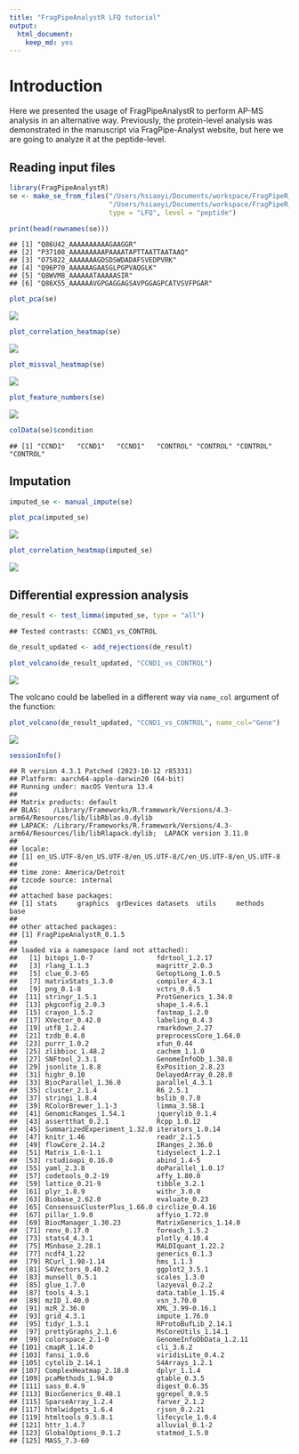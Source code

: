 ```yaml
---
title: "FragPipeAnalystR LFQ tutorial"
output:
  html_document:
    keep_md: yes
---
```


# Introduction

Here we presented the usage of FragPipeAnalystR to perform AP-MS analysis in an alternative way. Previously, the protein-level analysis was demonstrated in the manuscript via FragPipe-Analyst website, but here we are going to analyze it at the peptide-level.

## Reading input files

``` r
library(FragPipeAnalystR)
se <- make_se_from_files("/Users/hsiaoyi/Documents/workspace/FragPipeR_manuscript/data/AP-MS/combined_peptide.tsv",
                         "/Users/hsiaoyi/Documents/workspace/FragPipeR_manuscript/data/AP-MS/experiment_annotation.tsv",
                         type = "LFQ", level = "peptide")
```


``` r
print(head(rownames(se)))
```

```
## [1] "Q86U42_AAAAAAAAAAGAAGGR"                   
## [2] "P37108_AAAAAAAAAPAAAATAPTTAATTAATAAQ"      
## [3] "O75822_AAAAAAAGDSDSWDADAFSVEDPVRK"         
## [4] "Q96P70_AAAAAAGAASGLPGPVAQGLK"              
## [5] "Q8WVM8_AAAAAATAAAAASIR"                    
## [6] "Q86X55_AAAAAAVGPGAGGAGSAVPGGAGPCATVSVFPGAR"
```


``` r
plot_pca(se)
```

![](global_LFQ_peptide_tutorial_files/figure-html/unnamed-chunk-3-1.png)<!-- -->


``` r
plot_correlation_heatmap(se)
```

![](global_LFQ_peptide_tutorial_files/figure-html/unnamed-chunk-4-1.png)<!-- -->


``` r
plot_missval_heatmap(se)
```

![](global_LFQ_peptide_tutorial_files/figure-html/unnamed-chunk-5-1.png)<!-- -->


``` r
plot_feature_numbers(se)
```

![](global_LFQ_peptide_tutorial_files/figure-html/unnamed-chunk-6-1.png)<!-- -->


``` r
colData(se)$condition
```

```
## [1] "CCND1"   "CCND1"   "CCND1"   "CONTROL" "CONTROL" "CONTROL" "CONTROL"
```

## Imputation

``` r
imputed_se <- manual_impute(se)
```



``` r
plot_pca(imputed_se)
```

![](global_LFQ_peptide_tutorial_files/figure-html/unnamed-chunk-9-1.png)<!-- -->


``` r
plot_correlation_heatmap(imputed_se)
```

![](global_LFQ_peptide_tutorial_files/figure-html/unnamed-chunk-10-1.png)<!-- -->

## Differential expression analysis

``` r
de_result <- test_limma(imputed_se, type = "all")
```

```
## Tested contrasts: CCND1_vs_CONTROL
```

``` r
de_result_updated <- add_rejections(de_result)
```


``` r
plot_volcano(de_result_updated, "CCND1_vs_CONTROL")
```

![](global_LFQ_peptide_tutorial_files/figure-html/unnamed-chunk-12-1.png)<!-- -->

The volcano could be labelled in a different way via `name_col` argument of the function:


``` r
plot_volcano(de_result_updated, "CCND1_vs_CONTROL", name_col="Gene")
```

![](global_LFQ_peptide_tutorial_files/figure-html/unnamed-chunk-13-1.png)<!-- -->


``` r
sessionInfo()
```

```
## R version 4.3.1 Patched (2023-10-12 r85331)
## Platform: aarch64-apple-darwin20 (64-bit)
## Running under: macOS Ventura 13.4
## 
## Matrix products: default
## BLAS:   /Library/Frameworks/R.framework/Versions/4.3-arm64/Resources/lib/libRblas.0.dylib 
## LAPACK: /Library/Frameworks/R.framework/Versions/4.3-arm64/Resources/lib/libRlapack.dylib;  LAPACK version 3.11.0
## 
## locale:
## [1] en_US.UTF-8/en_US.UTF-8/en_US.UTF-8/C/en_US.UTF-8/en_US.UTF-8
## 
## time zone: America/Detroit
## tzcode source: internal
## 
## attached base packages:
## [1] stats     graphics  grDevices datasets  utils     methods   base     
## 
## other attached packages:
## [1] FragPipeAnalystR_0.1.5
## 
## loaded via a namespace (and not attached):
##   [1] bitops_1.0-7                fdrtool_1.2.17             
##   [3] rlang_1.1.3                 magrittr_2.0.3             
##   [5] clue_0.3-65                 GetoptLong_1.0.5           
##   [7] matrixStats_1.3.0           compiler_4.3.1             
##   [9] png_0.1-8                   vctrs_0.6.5                
##  [11] stringr_1.5.1               ProtGenerics_1.34.0        
##  [13] pkgconfig_2.0.3             shape_1.4.6.1              
##  [15] crayon_1.5.2                fastmap_1.2.0              
##  [17] XVector_0.42.0              labeling_0.4.3             
##  [19] utf8_1.2.4                  rmarkdown_2.27             
##  [21] tzdb_0.4.0                  preprocessCore_1.64.0      
##  [23] purrr_1.0.2                 xfun_0.44                  
##  [25] zlibbioc_1.48.2             cachem_1.1.0               
##  [27] SNFtool_2.3.1               GenomeInfoDb_1.38.8        
##  [29] jsonlite_1.8.8              ExPosition_2.8.23          
##  [31] highr_0.10                  DelayedArray_0.28.0        
##  [33] BiocParallel_1.36.0         parallel_4.3.1             
##  [35] cluster_2.1.4               R6_2.5.1                   
##  [37] stringi_1.8.4               bslib_0.7.0                
##  [39] RColorBrewer_1.1-3          limma_3.58.1               
##  [41] GenomicRanges_1.54.1        jquerylib_0.1.4            
##  [43] assertthat_0.2.1            Rcpp_1.0.12                
##  [45] SummarizedExperiment_1.32.0 iterators_1.0.14           
##  [47] knitr_1.46                  readr_2.1.5                
##  [49] flowCore_2.14.2             IRanges_2.36.0             
##  [51] Matrix_1.6-1.1              tidyselect_1.2.1           
##  [53] rstudioapi_0.16.0           abind_1.4-5                
##  [55] yaml_2.3.8                  doParallel_1.0.17          
##  [57] codetools_0.2-19            affy_1.80.0                
##  [59] lattice_0.21-9              tibble_3.2.1               
##  [61] plyr_1.8.9                  withr_3.0.0                
##  [63] Biobase_2.62.0              evaluate_0.23              
##  [65] ConsensusClusterPlus_1.66.0 circlize_0.4.16            
##  [67] pillar_1.9.0                affyio_1.72.0              
##  [69] BiocManager_1.30.23         MatrixGenerics_1.14.0      
##  [71] renv_0.17.0                 foreach_1.5.2              
##  [73] stats4_4.3.1                plotly_4.10.4              
##  [75] MSnbase_2.28.1              MALDIquant_1.22.2          
##  [77] ncdf4_1.22                  generics_0.1.3             
##  [79] RCurl_1.98-1.14             hms_1.1.3                  
##  [81] S4Vectors_0.40.2            ggplot2_3.5.1              
##  [83] munsell_0.5.1               scales_1.3.0               
##  [85] glue_1.7.0                  lazyeval_0.2.2             
##  [87] tools_4.3.1                 data.table_1.15.4          
##  [89] mzID_1.40.0                 vsn_3.70.0                 
##  [91] mzR_2.36.0                  XML_3.99-0.16.1            
##  [93] grid_4.3.1                  impute_1.76.0              
##  [95] tidyr_1.3.1                 RProtoBufLib_2.14.1        
##  [97] prettyGraphs_2.1.6          MsCoreUtils_1.14.1         
##  [99] colorspace_2.1-0            GenomeInfoDbData_1.2.11    
## [101] cmapR_1.14.0                cli_3.6.2                  
## [103] fansi_1.0.6                 viridisLite_0.4.2          
## [105] cytolib_2.14.1              S4Arrays_1.2.1             
## [107] ComplexHeatmap_2.18.0       dplyr_1.1.4                
## [109] pcaMethods_1.94.0           gtable_0.3.5               
## [111] sass_0.4.9                  digest_0.6.35              
## [113] BiocGenerics_0.48.1         ggrepel_0.9.5              
## [115] SparseArray_1.2.4           farver_2.1.2               
## [117] htmlwidgets_1.6.4           rjson_0.2.21               
## [119] htmltools_0.5.8.1           lifecycle_1.0.4            
## [121] httr_1.4.7                  alluvial_0.1-2             
## [123] GlobalOptions_0.1.2         statmod_1.5.0              
## [125] MASS_7.3-60
```

